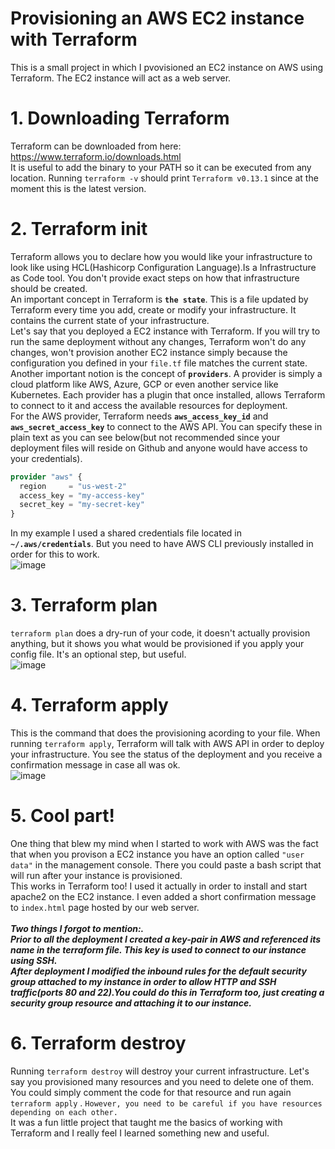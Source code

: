 # Provisioning an AWS EC2 instance with Terraform
This is a small project in which I pvovisioned an EC2 instance on AWS using Terraform. The EC2 instance will act as a web server.<br/>
# 1. Downloading Terraform
Terraform can be downloaded from here: https://www.terraform.io/downloads.html <br/>
It is useful to add the binary to your PATH so it can be executed from any location. Running `terraform -v` should print `Terraform v0.13.1` since at the moment this is the latest version.<br/>
# 2. Terraform init
Terraform allows you to declare how you would like your infrastructure to look like using HCL(Hashicorp Configuration Language).Is a Infrastructure as Code tool. You don't provide exact steps on how that infrastructure should be created.<br/>
An important concept in Terraform is **`the state`**. This is a file updated by Terraform every time you add, create or modify your infrastructure. It contains the current state of your infrastructure.<br/>
Let's say that you deployed a EC2 instance with Terraform. If you will try to run the same deployment without any changes, Terraform won't do any changes, won't provision another EC2 instance simply because the configuration you defined in your `file.tf` file matches the current state.<br/>
Another important notion is the concept of **`providers`**. A provider is simply a cloud platform like AWS, Azure, GCP or even another service like Kubernetes.
Each provider has a plugin that once installed, allows Terraform to connect to it and access the available resources for deployment.<br/>
For the AWS provider, Terraform needs **`aws_access_key_id`** and **`aws_secret_access_key`** to connect to the AWS API. You can specify these in plain text as you can see below(but not recommended since your deployment files will reside on Github and anyone would have access to your credentials).<br/>

```terraform
provider "aws" {
  region     = "us-west-2"
  access_key = "my-access-key"
  secret_key = "my-secret-key"
}
```

In my example I used a shared credentials file located in **`~/.aws/credentials`**. But you need to have AWS CLI previously installed in order for this to work.<br/>
![image](https://user-images.githubusercontent.com/24807183/92100106-aaf49d80-eddb-11ea-88ae-664db53873c4.png)


# 3. Terraform plan
 `terraform plan` does a dry-run of your code, it doesn't actually provision anything, but it shows you what would be provisioned if you apply your config file.
 It's an optional step, but useful.<br/>
 ![image](https://user-images.githubusercontent.com/24807183/92100248-d6778800-eddb-11ea-88d7-483473d8b7b2.png)

 # 4. Terraform apply
 This is the command that does the provisioning acording to your file. When running `terraform apply`, Terraform will talk with AWS API in order to deploy your infrastructure. You see the status of the deployment and you receive a confirmation message in case all was ok.<br/>
 ![image](https://user-images.githubusercontent.com/24807183/92100381-09ba1700-eddc-11ea-887a-6ab164740b93.png)

 # 5. Cool part!
 One thing that blew my mind when I started to work with AWS was the fact that when you provison a EC2 instance you have an option called `"user data"` in the management console. There you could paste a bash script that will run after your instance is provisioned.<br/>
 This works in Terraform too! I used it actually in order to install and start  apache2 on the EC2 instance. I even added a short confirmation message to `index.html` page hosted by our web server. <br/>
 <br/>
 ***Two things I forgot to mention:.***<br/> 
 ***Prior to all the deployment I created a key-pair in AWS and referenced its name in the terraform file. This key is used to connect to our instance using SSH.<br/>
 After deployment I modified the inbound rules for the default security group attached to my instance in order to allow HTTP and SSH traffic(ports 80 and 22).You could do this in Terraform too, just creating a security group resource and attaching it to our instance.***<br/>
 # 6. Terraform destroy
 Running `terraform destroy` will destroy your current infrastructure. Let's say you provisioned many resources and you need to delete one of them. You could simply comment the code for that resource and run again `terraform apply` . `However, you need to be careful if you have resources depending on each other.`<br/>
 It was a fun little project that taught me the basics of working with Terraform and I really feel I learned something new and useful.
 
 
 
 
 









